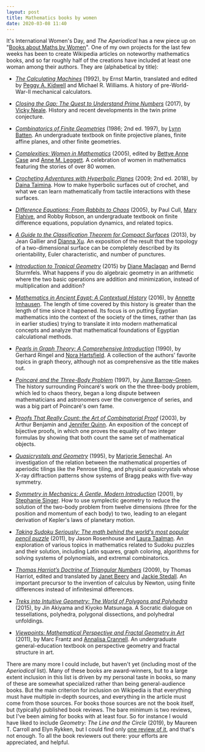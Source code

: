 ```yaml
---
layout: post
title: Mathematics books by women
date: 2020-03-08 11:40
---
```

It's International Women's Day, and _The Aperiodical_ has a new piece up on "[Books about Maths by Women](https://aperiodical.com/2020/03/iwd-2020-books-about-maths-by-women/)". One of my own projects for the last few weeks has been to create Wikipedia articles on noteworthy mathematics books, and so far roughly half of the creations have included at least one woman among their authors. They are (alphabetical by title):

* _[The Calculating Machines](https://en.wikipedia.org/wiki/The_Calculating_Machines)_ (1992), by Ernst Martin, translated and edited by [Peggy A. Kidwell](https://en.wikipedia.org/wiki/Peggy_A._Kidwell) and Michael R. Williams. A history of pre-World-War-II mechanical calculators.

* _[Closing the Gap: The Quest to Understand Prime Numbers](https://en.wikipedia.org/wiki/Closing_the_Gap:_The_Quest_to_Understand_Prime_Numbers)_ (2017), by [Vicky Neale](https://en.wikipedia.org/wiki/Vicky_Neale). History and recent developments in the twin prime conjecture.

* _[Combinatorics of Finite Geometries](https://en.wikipedia.org/wiki/Combinatorics_of_Finite_Geometries)_ (1986; 2nd ed. 1997), by [Lynn Batten](https://en.wikipedia.org/wiki/Lynn_Batten). An undergraduate textbook on finite projective planes, finite affine planes, and other finite geometries.

* _[Complexities: Women in Mathematics](https://en.wikipedia.org/wiki/Complexities:_Women_in_Mathematics)_ (2005), edited by [Bettye Anne Case](https://en.wikipedia.org/wiki/Bettye_Anne_Case) and [Anne M. Leggett](https://en.wikipedia.org/wiki/Complexities:_Women_in_Mathematics). A celebration of women in mathematics featuring the stories of over 80 women.

* _[Crocheting Adventures with Hyperbolic Planes](https://en.wikipedia.org/wiki/Crocheting_Adventures_with_Hyperbolic_Planes)_ (2009; 2nd ed. 2018), by [Daina Taimina](https://en.wikipedia.org/wiki/Daina_Taimina). How to make hyperbolic surfaces out of crochet, and what we can learn mathematically from tactile interactions with these surfaces.

* _[Difference Equations: From Rabbits to Chaos](https://en.wikipedia.org/wiki/Difference_Equations:_From_Rabbits_to_Chaos)_ (2005), by Paul Cull, [Mary Flahive](https://en.wikipedia.org/wiki/Mary_Flahive), and Robby Robson, an undergraduate textbook on finite difference equations, population dynamics, and related topics.

* _[A Guide to the Classification Theorem for Compact Surfaces](https://en.wikipedia.org/wiki/A_Guide_to_the_Classification_Theorem_for_Compact_Surfaces)_ (2013), by Jean Gallier and [Dianna Xu](https://en.wikipedia.org/wiki/Dianna_Xu). An exposition of the result that the topology of a two-dimensional surface can be completely described by its orientability, Euler characteristic, and number of punctures.

* _[Introduction to Tropical Geometry](https://en.wikipedia.org/wiki/Introduction_to_Tropical_Geometry)_ (2015) by [Diane Maclagan](https://en.wikipedia.org/wiki/Diane_Maclagan) and Bernd Sturmfels. What happens if you do algebraic geometry in an arithmetic where the two basic operations are addition and minimization, instead of multiplication and addition?

* _[Mathematics in Ancient Egypt: A Contextual History](https://en.wikipedia.org/wiki/Mathematics_in_Ancient_Egypt:_A_Contextual_History)_ (2016), by [Annette Imhausen](https://en.wikipedia.org/wiki/Annette_Imhausen). The length of time covered by this history is greater than the length of time since it happened. Its focus is on putting Egyptian mathematics into the context of the society of the times, rather than (as in earlier studies) trying to translate it into modern mathematical concepts and analyze that mathematical foundations of Egyptian calculational methods.

* _[Pearls in Graph Theory: A Comprehensive Introduction](https://en.wikipedia.org/wiki/Pearls_in_Graph_Theory)_ (1990), by Gerhard Ringel and [Nora Hartsfield](https://www.legacy.com/obituaries/skagitvalleyherald/obituary.aspx?n=nora-anne-hartsfield&pid=153284332&fhid=5497). A collection of the authors' favorite topics in graph theory, although not as comprehensive as the title makes out.

* _[Poincaré and the Three-Body Problem](https://en.wikipedia.org/wiki/Poincar%C3%A9_and_the_Three-Body_Problem)_ (1997), by [June Barrow-Green](https://en.wikipedia.org/wiki/June_Barrow-Green). The history surrounding Poincaré's work on the the three-body problem, which led to chaos theory, began a long dispute between mathematicians and  astronomers over the convergence of series, and was a big part of Poincaré's own fame.

* _[Proofs That Really Count: the Art of Combinatorial Proof](https://en.wikipedia.org/wiki/Proofs_That_Really_Count)_ (2003), by Arthur Benjamin and [Jennifer Quinn](https://en.wikipedia.org/wiki/Jennifer_Quinn). An exposition of the concept of bijective proofs, in which one proves the equality of two integer formulas by showing that both count the same set of mathematical objects.

* _[Quasicrystals and Geometry](https://en.wikipedia.org/wiki/Quasicrystals_and_Geometry)_ (1995), by [Marjorie Senechal](https://en.wikipedia.org/wiki/Marjorie_Senechal). An investigation of the relation between the mathematical properties of aperiodic tilings like the Penrose tiling, and physical quasicrystals whose X-ray diffraction patterns show systems of Bragg peaks with five-way symmetry.

* _[Symmetry in Mechanics: A Gentle, Modern Introduction](https://en.wikipedia.org/wiki/Symmetry_in_Mechanics)_ (2001), by [Stephanie Singer](https://en.wikipedia.org/wiki/Stephanie_Singer). How to use symplectic geometry to reduce the solution of the two-body problem from twelve dimensions (three for the position and momentum of each body) to two, leading to an elegant derivation of Kepler's laws of planetary motion.

* _[Taking Sudoku Seriously: The math behind the world's most popular pencil puzzle](https://en.wikipedia.org/wiki/Taking_Sudoku_Seriously)_ (2011), by Jason Rosenhouse and [Laura Taalman](https://en.wikipedia.org/wiki/Laura_Taalman). An exploration of various topics in mathematics related to Sudoku puzzles and their solution, including Latin squares, graph coloring, algorithms for solving systems of polynomials, and extremal combinatorics.

* _[Thomas Harriot’s Doctrine of Triangular Numbers](https://en.wikipedia.org/wiki/De_numeris_triangularibus_et_inde_de_progressionibus_arithmeticis:_Magisteria_magna)_ (2009), by Thomas Harriot, edited and translated by [Janet Beery](https://en.wikipedia.org/wiki/Janet_Beery) and [Jackie Stedall](https://en.wikipedia.org/wiki/Jackie_Stedall). An important precursor to the invention of calculus by Newton, using finite differences instead of infinitesimal differences.

* _[Treks into Intuitive Geometry: The World of Polygons and Polyhedra](https://en.wikipedia.org/wiki/Treks_Into_Intuitive_Geometry)_ (2015), by Jin Akiyama and Kiyoko Matsunaga. A Socratic dialogue on tessellations, polyhedra, polygonal dissections, and polyhedral unfoldings.

* _[Viewpoints: Mathematical Perspective and Fractal Geometry in Art](https://en.wikipedia.org/wiki/Viewpoints:_Mathematical_Perspective_and_Fractal_Geometry_in_Art)_ (2011), by Marc Frantz and [Annalisa Crannell](https://en.wikipedia.org/wiki/Annalisa_Crannell). An undergraduate general-education textbook on perspective geometry and fractal structure in art.

There are many more I could include, but haven't yet (including most of the _Aperiodical_ list). Many of these books are award-winners, but to a large extent inclusion in this list is driven by my personal taste in books, so many of these are somewhat specialized rather than being general-audience books. But the main criterion for inclusion on Wikipedia is that everything must have multiple in-depth sources, and everything in the article must come from those sources. For books those sources are not the book itself, but (typically) published book reviews. The bare minimum is two reviews, but I've been aiming for books with at least four. So for instance I would have liked to include _Geometry: The Line and the Circle_ (2019), by Maureen T. Carroll and Elyn Rykken, but I could find only [one review of it](https://www.maa.org/press/maa-reviews/geometry-the-line-and-the-circle), and that's not enough. To all the book reviewers out there: your efforts are appreciated, and helpful.